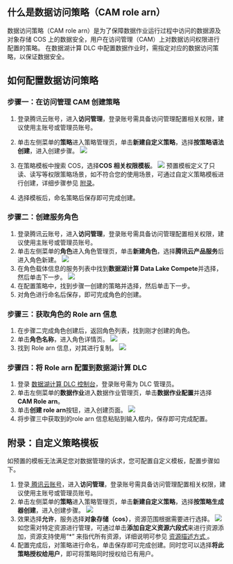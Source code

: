 ## 什么是数据访问策略（CAM role arn）
数据访问策略（CAM role arn）是为了保障数据作业运行过程中访问的数据源及对象存储 COS 上的数据安全，用户在访问管理（CAM）上对数据访问权限进行配置的策略。
在数据湖计算 DLC 中配置数据作业时，需指定对应的数据访问策略，以保证数据安全。
## 如何配置数据访问策略
### 步骤一：在访问管理 CAM 创建策略
1. 登录腾讯云账号，进入**访问管理**，登录账号需具备访问管理配置相关权限，建议使用主账号或管理员账号。
2. 单击左侧菜单的**策略**进入策略管理页，单击**新建自定义策略**，选择**按策略语法创建**，进入创建步骤。
![](https://qcloudimg.tencent-cloud.cn/raw/311f0f5ecfd5592f23fde1a007669ded.png)
3. 在策略模板中搜索 COS，选择**COS 相关权限模板**。
![](https://qcloudimg.tencent-cloud.cn/raw/92502a61a9faef8114dadd7296e619bf.png)
预置模板定义了只读、读写等权限策略场景，如不符合您的使用场景，可通过自定义策略模板进行创建，详细步骤参见 [附录](#sign)。

4. 选择模板后，命名策略后保存即可完成创建。

### 步骤二：创建服务角色
1. 登录腾讯云账号，进入**访问管理**，登录账号需具备访问管理配置相关权限，建议使用主账号或管理员账号。
2. 单击左侧菜单的**角色**进入角色管理页，单击**新建角色**，选择**腾讯云产品服务**后进入角色新建。
![](https://qcloudimg.tencent-cloud.cn/raw/fb3dadf206fb07970ef615b1b79d2739.png)
3. 在角色载体信息的服务列表中找到**数据湖计算 Data Lake Compete**并选择，然后单击下一步。
![](https://qcloudimg.tencent-cloud.cn/raw/d722111dc8c50ff94cf0c13c167ffbbd.png)
4. 在配置策略中，找到步骤一创建的策略并选择，然后单击下一步。
5. 对角色进行命名后保存，即可完成角色的创建。

### 步骤三：获取角色的 Role arn 信息
1. 在步骤二完成角色创建后，返回角色列表，找到刚才创建的角色。
2. 单击**角色名称**，进入角色详情页。
![](https://qcloudimg.tencent-cloud.cn/raw/b15ba9ffe79542b4d8a78ae41ce11c14.png)
3. 找到 Role arn 信息，对其进行复制。
![](https://qcloudimg.tencent-cloud.cn/raw/049867f10a8ecc06ffb1c47d549ccbb4.png)

### 步骤四：将 Role arn 配置到数据湖计算 DLC
1. 登录 [数据湖计算 DLC 控制台](https://console.cloud.tencent.com/dlc)，登录账号需为 DLC 管理员。
2. 单击左侧菜单的**数据作业**进入数据作业管理页，单击**数据作业配置**并选择**CAM Role arn**。
3. 单击**创建 role arn**按钮，进入创建页面。
![](https://qcloudimg.tencent-cloud.cn/raw/cd0b4c960a6d9432805a8d6d828b58fc.png)
4. 将步骤三中获取到的role arn 信息粘贴到输入框内，保存即可完成配置。

## 附录：自定义策略模板 [](id:sign)
如预置的模板无法满足您对数据管理的诉求，您可配置自定义模板，配置步骤如下。
1. 登录[ 腾讯云账号](https://cloud.tencent.com/login)，进入**访问管理**，登录账号需具备访问管理配置相关权限，建议使用主账号或管理员账号。
2. 单击左侧菜单的**策略**进入策略管理页，单击**新建自定义策略**，选择**按策略生成器创建**，进入创建步骤。
![](https://qcloudimg.tencent-cloud.cn/raw/bc8272013d9df39579fdb393e13c4120.png)
3. 效果选择**允许**，服务选择**对象存储（cos）**，资源范围根据需要进行选择。
![](https://qcloudimg.tencent-cloud.cn/raw/80993122387133a4fba4dd1984c3144c.png)
如您需对特定资源进行管理，可通过单击**添加自定义资源六段式**来进行资源添加，资源支持使用“*” 来指代所有资源，详细说明可参见 [资源描述方式 ](https://cloud.tencent.com/document/product/598/10606)。
4. 配置完成后，对策略进行命名，单击保存即可完成创建。同时您可以选择**将此策略授权给用户**，即可将策略同时授权给已有用户。
